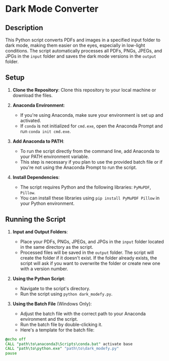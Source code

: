 # Dark Mode Converter

## Description
This Python script converts PDFs and images in a specified input folder to dark mode, making them easier on the eyes, especially in low-light conditions. The script automatically processes all PDFs, PNGs, JPEGs, and JPGs in the `input` folder and saves the dark mode versions in the `output` folder.

## Setup
1. **Clone the Repository**: Clone this repository to your local machine or download the files.

2. **Anaconda Environment**:
   - If you're using Anaconda, make sure your environment is set up and activated. 
   - If `conda` is not initialized for `cmd.exe`, open the Anaconda Prompt and run `conda init cmd.exe`.

3. **Add Anaconda to PATH**:
   - To run the script directly from the command line, add Anaconda to your PATH environment variable. 
   - This step is necessary if you plan to use the provided batch file or if you're not using the Anaconda Prompt to run the script.

4. **Install Dependencies**:
   - The script requires Python and the following libraries: `PyMuPDF`, `Pillow`.
   - You can install these libraries using `pip install PyMuPDF Pillow` in your Python environment.

## Running the Script
1. **Input and Output Folders**:
   - Place your PDFs, PNGs, JPEGs, and JPGs in the `input` folder located in the same directory as the script.
   - Processed files will be saved in the `output` folder. The script will create the folder if it doesn't exist. If the folder already exists, the script will ask if you want to overwrite the folder or create new one with a version number.

2. **Using the Python Script**:
   - Navigate to the script's directory.
   - Run the script using `python dark_modefy.py`.

3. **Using the Batch File** (Windows Only):
   - Adjust the batch file with the correct path to your Anaconda environment and the script.
   - Run the batch file by double-clicking it.
   - Here's a template for the batch file:

```bat
@echo off
CALL "path\to\anaconda3\Scripts\conda.bat" activate base
CALL "path\to\python.exe" "path\to\dark_modefy.py"
pause
